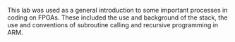 This lab was used as a general introduction to some important processes in coding on FPGAs. These included the use and background of the stack, the use and conventions of subroutine calling and recursive programming in ARM.
